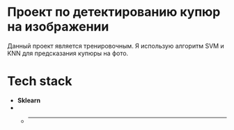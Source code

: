 # Проект по детектированию купюр на изображении 
Данный проект является тренировочным. Я использую алгоритм SVM и KNN для предсказания купюры на фото.

# Tech stack
- **Sklearn**
- - ** **
